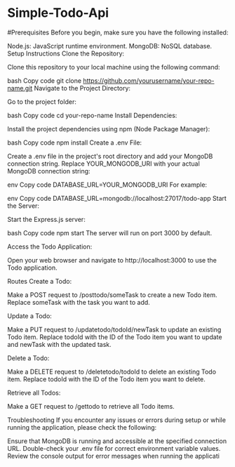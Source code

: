 # Simple-Todo-Api

#Prerequisites
Before you begin, make sure you have the following installed:

Node.js: JavaScript runtime environment.
MongoDB: NoSQL database.
Setup Instructions
Clone the Repository:

Clone this repository to your local machine using the following command:

bash
Copy code
git clone https://github.com/yourusername/your-repo-name.git
Navigate to the Project Directory:

Go to the project folder:

bash
Copy code
cd your-repo-name
Install Dependencies:

Install the project dependencies using npm (Node Package Manager):

bash
Copy code
npm install
Create a .env File:

Create a .env file in the project's root directory and add your MongoDB connection string. Replace YOUR_MONGODB_URI with your actual MongoDB connection string:

env
Copy code
DATABASE_URL=YOUR_MONGODB_URI
For example:

env
Copy code
DATABASE_URL=mongodb://localhost:27017/todo-app
Start the Server:

Start the Express.js server:

bash
Copy code
npm start
The server will run on port 3000 by default.

Access the Todo Application:

Open your web browser and navigate to http://localhost:3000 to use the Todo application.

Routes
Create a Todo:

Make a POST request to /posttodo/someTask to create a new Todo item. Replace someTask with the task you want to add.

Update a Todo:

Make a PUT request to /updatetodo/todoId/newTask to update an existing Todo item. Replace todoId with the ID of the Todo item you want to update and newTask with the updated task.

Delete a Todo:

Make a DELETE request to /deletetodo/todoId to delete an existing Todo item. Replace todoId with the ID of the Todo item you want to delete.

Retrieve all Todos:

Make a GET request to /gettodo to retrieve all Todo items.

Troubleshooting
If you encounter any issues or errors during setup or while running the application, please check the following:

Ensure that MongoDB is running and accessible at the specified connection URL.
Double-check your .env file for correct environment variable values.
Review the console output for error messages when running the applicati
